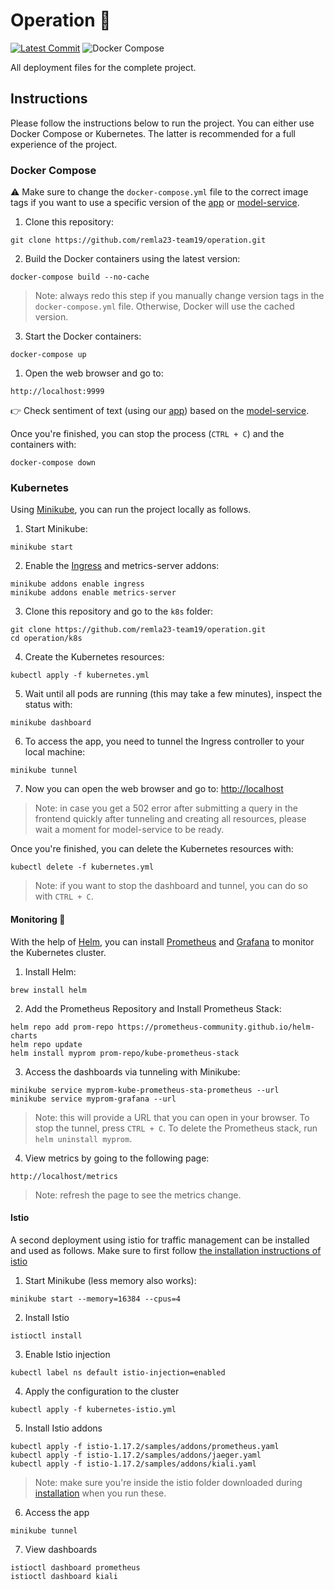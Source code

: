 # Operation 🏃

[![Latest Commit](https://img.shields.io/github/last-commit/remla23-team19/operation.svg)](https://github.com/remla23-team19/operation/commits/main) ![Docker Compose](https://img.shields.io/badge/repository-Docker%20Compose-blue)

All deployment files for the complete project.

## Instructions

Please follow the instructions below to run the project. You can either use Docker Compose or Kubernetes. The latter is recommended for a full experience of the project.

### Docker Compose

⚠️ Make sure to change the `docker-compose.yml` file to the correct image tags if you want to use a specific version of the [app](https://github.com/remla23-team19/app) or [model-service](https://github.com/remla23-team19/model-service).

1. Clone this repository:

```
git clone https://github.com/remla23-team19/operation.git
```

2. Build the Docker containers using the latest version:

```
docker-compose build --no-cache
```

> Note: always redo this step if you manually change version tags in the `docker-compose.yml` file. Otherwise, Docker will use the cached version.

3. Start the Docker containers:

```
docker-compose up
```

1. Open the web browser and go to:

```
http://localhost:9999
```

👉 Check sentiment of text (using our [app](https://github.com/remla23-team19/app)) based on the [model-service](https://github.com/remla23-team19/model-service).

Once you're finished, you can stop the process (`CTRL + C`) and the containers with:

```
docker-compose down
```

### Kubernetes

Using [Minikube](https://minikube.sigs.k8s.io/docs/start/), you can run the project locally as follows.

1. Start Minikube:

```
minikube start
```

2. Enable the [Ingress](https://kubernetes.io/docs/concepts/services-networking/ingress/) and metrics-server addons:

```
minikube addons enable ingress
minikube addons enable metrics-server
```

3. Clone this repository and go to the `k8s` folder:

```
git clone https://github.com/remla23-team19/operation.git
cd operation/k8s
```

4. Create the Kubernetes resources:

```
kubectl apply -f kubernetes.yml
```

5. Wait until all pods are running (this may take a few minutes), inspect the status with:

```
minikube dashboard
```

6. To access the app, you need to tunnel the Ingress controller to your local machine:

```
minikube tunnel
```

7. Now you can open the web browser and go to: [http://localhost](http://localhost)

> Note: in case you get a 502 error after submitting a query in the frontend quickly after tunneling and creating all resources, please wait a moment for model-service to be ready.

Once you're finished, you can delete the Kubernetes resources with:

```
kubectl delete -f kubernetes.yml
```

> Note: if you want to stop the dashboard and tunnel, you can do so with `CTRL + C`.

#### Monitoring 👀

With the help of [Helm](https://helm.sh/), you can install [Prometheus](https://prometheus.io/) and [Grafana](https://grafana.com/) to monitor the Kubernetes cluster.

1. Install Helm:

```
brew install helm
```

2. Add the Prometheus Repository and Install Prometheus Stack:

```
helm repo add prom-repo https://prometheus-community.github.io/helm-charts
helm repo update
helm install myprom prom-repo/kube-prometheus-stack
```

3. Access the dashboards via tunneling with Minikube:

```
minikube service myprom-kube-prometheus-sta-prometheus --url
minikube service myprom-grafana --url
```

> Note: this will provide a URL that you can open in your browser. To stop the tunnel, press `CTRL + C`. To delete the Prometheus stack, run `helm uninstall myprom`.

4. View metrics by going to the following page:

```
http://localhost/metrics
```

> Note: refresh the page to see the metrics change.

#### Istio
A second deployment using istio for traffic management can be installed and used as follows. Make sure to first follow [the installation instructions of istio](https://istio.io/latest/docs/setup/install/istioctl/)

1. Start Minikube (less memory also works):

```
minikube start --memory=16384 --cpus=4
```

2. Install Istio

```
istioctl install
```

3. Enable Istio injection
   
```
kubectl label ns default istio-injection=enabled
```

4. Apply the configuration to the cluster

```
kubectl apply -f kubernetes-istio.yml
```

5. Install Istio addons

```
kubectl apply -f istio-1.17.2/samples/addons/prometheus.yaml
kubectl apply -f istio-1.17.2/samples/addons/jaeger.yaml
kubectl apply -f istio-1.17.2/samples/addons/kiali.yaml
```
> Note: make sure you're inside the istio folder downloaded during [installation](https://istio.io/latest/docs/setup/install/istioctl/) when you run these.

6. Access the app

```
minikube tunnel
```

7. View dashboards

```
istioctl dashboard prometheus
istioctl dashboard kiali
```
